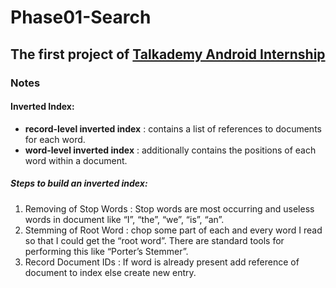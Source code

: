 # Phase01-Search
## The first project of [Talkademy Android Internship](https://github.com/Talkademy/Android-Internship)
### Notes
#### Inverted Index:
- **record-level inverted index** : contains a list of references to documents for each word.
- **word-level inverted index** : additionally contains the positions of each word within a document.
##### Steps to build an inverted index:
1) Removing of Stop Words : Stop words are most occurring and useless words in document like “I”, “the”, “we”, “is”, “an”.
2) Stemming of Root Word : chop some part of each and every word I read so that I could get the “root word”. There are standard tools for performing this like “Porter’s Stemmer”.
3) Record Document IDs : If word is already present add reference of document to index else create new entry.
